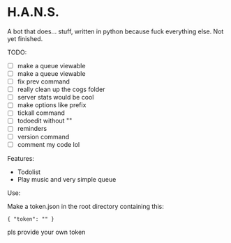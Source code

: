 # H.A.N.S.

A bot that does... stuff, written in python because fuck everything else.
Not yet finished. 

TODO: 

- [ ] make a queue viewable
- [ ] make a queue viewable
- [ ] fix prev command
- [ ] really clean up the cogs folder
- [ ] server stats would be cool
- [ ] make options like prefix
- [ ] tickall command
- [ ] todoedit without ""
- [ ] reminders
- [ ] version command
- [ ] comment my code lol

Features: 
- Todolist
- Play music and very simple queue

Use: 

Make a token.json in the root directory containing this:

`{
    "token": ""
}`

pls provide your own token

